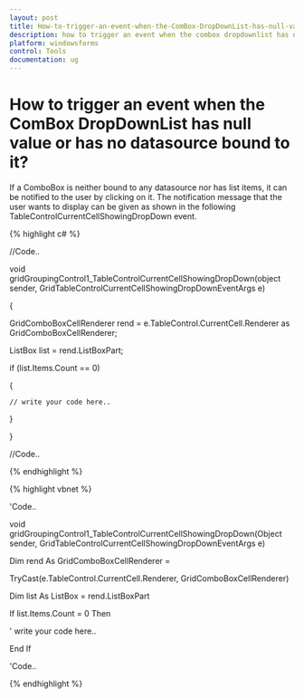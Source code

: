 ```yaml
---
layout: post
title: How-to-trigger-an-event-when-the-ComBox-DropDownList-has-null-value-or-has-no-datasource-bound-to-it
description: how to trigger an event when the combox dropdownlist has null value or has no datasource bound to it
platform: windowsforms
control: Tools
documentation: ug
---
```


# How to trigger an event when the ComBox DropDownList has null value or has no datasource bound to it?

If a ComboBox is neither bound to any datasource nor has list items, it can be notified to the user by clicking on it. The notification message that the user wants to display can be given as shown in the following TableControlCurrentCellShowingDropDown event.  

{% highlight c# %}



//Code..



void gridGroupingControl1_TableControlCurrentCellShowingDropDown(object sender, GridTableControlCurrentCellShowingDropDownEventArgs e)

{

GridComboBoxCellRenderer rend = e.TableControl.CurrentCell.Renderer as      GridComboBoxCellRenderer;

  ListBox list = rend.ListBoxPart;

  if (list.Items.Count == 0)

  {



    // write your code here..



  }

}



//Code..



{% endhighlight %}

{% highlight vbnet %}



'Code..

void gridGroupingControl1_TableControlCurrentCellShowingDropDown(Object sender, GridTableControlCurrentCellShowingDropDownEventArgs e)



Dim rend As GridComboBoxCellRenderer = 

TryCast(e.TableControl.CurrentCell.Renderer, GridComboBoxCellRenderer)

  Dim list As ListBox = rend.ListBoxPart

  If list.Items.Count = 0 Then



  ' write your code here..



  End If



'Code.. 


{% endhighlight %}



